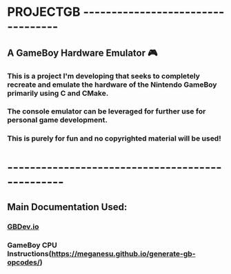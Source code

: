 # PROJECTGB ----------------------------------  

## A GameBoy Hardware Emulator 🎮  

### This is a project I'm developing that seeks to completely recreate and emulate the hardware of the Nintendo GameBoy primarily using C and CMake.  
### The console emulator can be leveraged for further use for personal game development.  
### This is purely for fun and no copyrighted material will be used!  
# ------------------------------------------------  

## Main Documentation Used:  

### [GBDev.io](https://gbdev.io/)  
### GameBoy CPU Instructions(https://meganesu.github.io/generate-gb-opcodes/)

